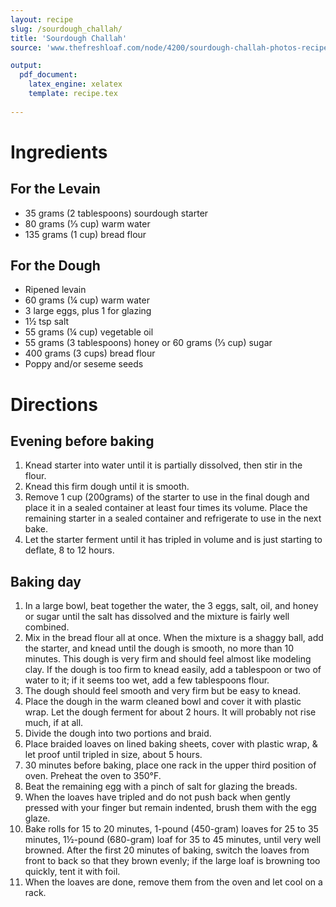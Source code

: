 ```yaml
---
layout: recipe
slug: /sourdough_challah/
title: 'Sourdough Challah'
source: 'www.thefreshloaf.com/node/4200/sourdough-challah-photos-recipe'

output: 
  pdf_document:
    latex_engine: xelatex
    template: recipe.tex
    
---
```


# Ingredients

## For the Levain

- 35 grams (2 tablespoons) sourdough starter
- 80 grams (⅓ cup) warm water
- 135 grams (1 cup) bread flour

## For the Dough

- Ripened levain 
- 60 grams (¼ cup) warm water
- 3 large eggs, plus 1 for glazing
- 1½ tsp salt
- 55 grams (¼ cup) vegetable oil
- 55 grams (3 tablespoons) honey or 60 grams (⅓ cup) sugar
- 400 grams (3 cups) bread flour
- Poppy and/or seseme seeds 

# Directions

## Evening before baking

1. Knead starter into water until it is partially dissolved, then stir in the flour. 
2. Knead this firm dough until it is smooth. 
3. Remove 1 cup (200grams) of the starter to use in the final dough and place it in a sealed container at least four times its volume. Place the remaining starter in a sealed container and refrigerate to use in the next bake.
4. Let the starter ferment until it has tripled in volume and is just starting to deflate, 8 to 12 hours.

## Baking day

1. In a large bowl, beat together the water, the 3 eggs, salt, oil, and honey or sugar until the salt has dissolved and the mixture is fairly well combined. 
2. Mix in the bread flour all at once. When the mixture is a shaggy ball, add the starter, and knead until the dough is smooth, no more than 10 minutes. This dough is very firm and should feel almost like modeling clay. If the dough is too firm to knead easily, add a tablespoon or two of water to it; if it seems too wet, add a few tablespoons flour.
3. The dough should feel smooth and very firm but be easy to knead.
4. Place the dough in the warm cleaned bowl and cover it with plastic wrap. Let the dough ferment for about 2 hours. It will probably not rise much, if at all.
5. Divide the dough into two portions and braid. 
6. Place braided loaves on lined baking sheets, cover with plastic wrap, & let proof until tripled in size, about 5 hours.
7. 30 minutes before baking, place one rack in the upper third position of oven. Preheat the oven to 350°F. 
8. Beat the remaining egg with a pinch of salt for glazing the breads.
9. When the loaves have tripled and do not push back when gently pressed with your finger but remain indented, brush them with the egg glaze. 
10. Bake rolls for 15 to 20 minutes, 1-pound (450-gram) loaves for 25 to 35 minutes, 1½-pound (680-gram) loaf for 35 to 45 minutes, until very well browned. After the first 20 minutes of baking, switch the loaves from front to back so that they brown evenly; if the large loaf is browning too quickly, tent it with foil. 
11. When the loaves are done, remove them from the oven and let cool on a rack.